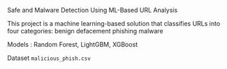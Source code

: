 Safe and Malware Detection Using ML-Based URL Analysis

This project is a machine learning-based solution that classifies URLs into four categories: 
        benign
        defacement
        phishing
        malware

Models : Random Forest, LightGBM, XGBoost   

 Dataset
`malicious_phish.csv`
